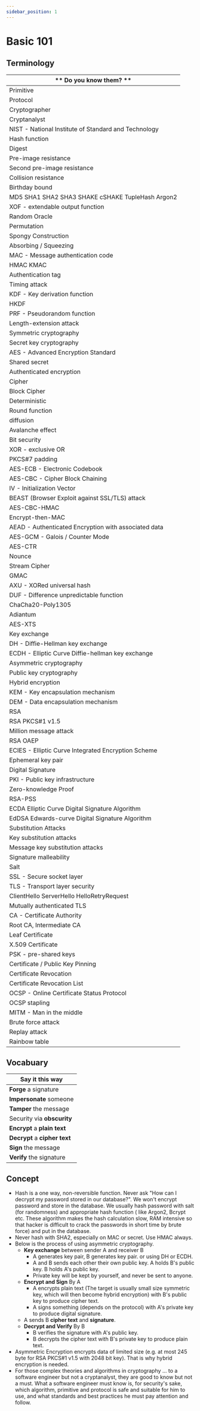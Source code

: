 ```yaml
---
sidebar_position: 1
---
```


# Basic 101

## Terminology

| ** Do you know them? ** |
| --- |
| Primitive |
| Protocol |
| Cryptographer |
| Cryptanalyst |
| NIST - National Institute of Standard and Technology |
| Hash function |
| Digest |
| Pre-image resistance |
| Second pre-image resistance |
| Collision resistance |
| Birthday bound |
| MD5 SHA1 SHA2 SHA3 SHAKE cSHAKE TupleHash Argon2 |
| XOF - extendable output function |
| Random Oracle |
| Permutation |
| Spongy Construction |
| Absorbing / Squeezing |
| MAC - Message authentication code |
| HMAC KMAC |
| Authentication tag |
| Timing attack |
| KDF - Key derivation function |
| HKDF |
| PRF - Pseudorandom function |
| Length-extension attack |
| Symmetric cryptography |
| Secret key cryptography |
| AES - Advanced Encryption Standard |
| Shared secret |
| Authenticated encryption |
| Cipher |
| Block Cipher |
| Deterministic |
| Round function |
| diffusion |
| Avalanche effect |
| Bit security |
| XOR - exclusive OR |
| PKCS#7 padding |
| AES-ECB - Electronic Codebook |
| AES-CBC - Cipher Block Chaining |
| IV - Initialization Vector |
| BEAST (Browser Exploit against SSL/TLS) attack |
| AES-CBC-HMAC |
| Encrypt-then-MAC |
| AEAD - Authenticated Encryption with associated data |
| AES-GCM - Galois / Counter Mode |
| AES-CTR |
| Nounce |
| Stream Cipher |
| GMAC |
| AXU - XORed universal hash |
| DUF - Difference unpredictable function |
| ChaCha20-Poly1305 |
| Adiantum |
| AES-XTS |
| Key exchange |
| DH - Diffie-Hellman key exchange |
| ECDH - Elliptic Curve Diffie-hellman key exchange |
| Asymmetric cryptography |
| Public key cryptography |
| Hybrid encryption |
| KEM - Key encapsulation mechanism |
| DEM - Data encapsulation mechanism |
| RSA |
| RSA PKCS#1 v1.5 |
| Million message attack |
| RSA OAEP |
| ECIES - Elliptic Curve Integrated Encryption Scheme |
| Ephemeral key pair |
| Digital Signature |
| PKI - Public key infrastructure |
| Zero-knowledge Proof |
| RSA-PSS |
| ECDA Elliptic Curve Digital Signature Algorithm |
| EdDSA Edwards-curve Digital Signature Algorithm |
| Substitution Attacks |
| Key substitution attacks |
| Message key substitution attacks |
| Signature malleability |
| Salt |
| SSL - Secure socket layer |
| TLS - Transport layer security |
| ClientHello ServerHello HelloRetryRequest |
| Mutually authenticated TLS |
| CA - Certificate Authority |
| Root CA, Intermediate CA |
| Leaf Certificate |
| X.509 Certificate |
| PSK - pre-shared keys |
| Certificate / Public Key Pinning |
| Certificate Revocation |
| Certificate Revocation List |
| OCSP - Online Certificate Status Protocol |
| OCSP stapling |
| MITM - Man in the middle |
| Brute force attack |
| Replay attack |
| Rainbow table |


## Vocabuary

| **Say it this way**                                        | 
|------------------------------------------------------|
| **Forge** a signature                                |
| **Impersonate** someone                              |
| **Tamper** the message                               |
| Security via **obscurity**                           |
| **Encrypt** a **plain text**                         |
| **Decrypt** a **cipher text**                        |
| **Sign** the message                                 |
| **Verify** the signature                             |

## Concept

- Hash is a one way, non-reversible function. Never ask "How can I decrypt my password stored in our database?". We won't encrypt password and store in the database. We usually hash password with salt (for randomness) and appropriate hash function ( like Argon2, Bcrypt etc. These algorithm makes the hash calculation slow, RAM intensive so that hacker is difficult to crack the passwords in short time by brute force) and put in the database.
- Never hash with SHA2, especially on MAC or secret. Use HMAC always.
- Below is the process of using asymmetric cryptography.
    - **Key exchange** between sender A and receiver B
      - A generates key pair, B generates key pair. or using DH or ECDH.
      - A and B sends each other their own public key. A holds B's public key. B holds A's public key. 
      - Private key will be kept by yourself, and never be sent to anyone.
    - **Encrypt and Sign** By A
      - A encrypts plain text (The target is usually small size symmetric key, which will then become hybrid encryption) with B's public key to produce cipher text.
      - A signs something (depends on the protocol) with A's private key to produce digital signature. 
    - A sends B **cipher text** and **signature**.
    - **Decrypt and Verify** By B   
      - B verifies the signature with A's public key.
      - B decrypts the cipher text with B's private key to produce plain text.   
- Asymmetric Encryption encrypts data of limited size (e.g. at most 245 byte for RSA PKCS#1 v1.5 with 2048 bit key). That is why hybrid encryption is needed.
- For those complex theories and algorithms in cryptography ... to a software engineer but not a cryptanalyst, they are good to know but not a must. What a software engineer must know is, for security's sake, which algorithm, primitive and protocol is safe and suitable for him to use, and what standards and best practices he must pay attention and follow.